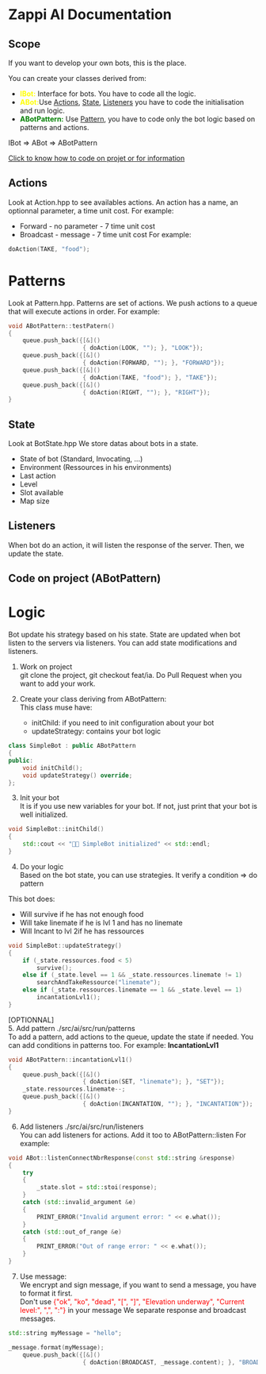 # Zappi AI Documentation

## Scope
If you want to develop your own bots, this is the place.

You can create your classes derived from:
- <span style="color: yellow;">**IBot:**</span> Interface for bots. You have to code all the logic.
- <span style="color: yellow;">**ABot:**</span>Use [Actions](#actions), [State](#state), [Listeners](#listeners) you have to code the initialisation and run logic.
- <span style="color: green;">**ABotPattern:**</span> Use [Pattern](#patterns), you have to code only the bot logic based on patterns and actions.

IBot => ABot => ABotPattern

[Click to know how to code on projet or for information](#code-on-project)

## Actions
Look at Action.hpp to see availables actions.
An action has a name, an optionnal parameter, a time unit cost.
For example:
- Forward - no parameter - 7 time unit cost
- Broadcast - message - 7 time unit cost
For example:
```c++
doAction(TAKE, "food");
```

# Patterns
Look at Pattern.hpp.
Patterns are set of actions.
We push actions to a queue that will execute actions in order.
For example:
```c++
void ABotPattern::testPatern()
{
    queue.push_back({[&]()
                     { doAction(LOOK, ""); }, "LOOK"});
    queue.push_back({[&]()
                     { doAction(FORWARD, ""); }, "FORWARD"});
    queue.push_back({[&]()
                     { doAction(TAKE, "food"); }, "TAKE"});
    queue.push_back({[&]()
                     { doAction(RIGHT, ""); }, "RIGHT"});
}
```

## State
Look at BotState.hpp
We store datas about bots in a state.
- State of bot (Standard, Invocating, ...)
- Environment (Ressources in his environments)
- Last action
- Level
- Slot available
- Map size

## Listeners
When bot do an action, it will listen the response of the server.
Then, we update the state.

## Code on project (ABotPattern)

# Logic
Bot update his strategy based on his state.
State are updated when bot listen to the servers via listeners.
You can add state modifications and listeners.

1. Work on project<br>
git clone the project, git checkout feat/ia. Do Pull Request when you want to add your work.

2. Create your class deriving from ABotPattern:<br>
This class muse have:
    - initChild: if you need to init configuration about your bot
    - updateStrategy: contains your bot logic

```c++
class SimpleBot : public ABotPattern
{
public:
    void initChild();
    void updateStrategy() override;
};
```

3. Init your bot<br>
It is if you use new variables for your bot.
If not, just print that your bot is well initialized.

```c++
void SimpleBot::initChild()
{
    std::cout << "🧒✅ SimpleBot initialized" << std::endl;
}
```

4. Do your logic<br>
Based on the bot state, you can use strategies.
It verify a condition => do pattern

This bot does:
- Will survive if he has not enough food
- Will take linemate if he is lvl 1 and has no linemate
- Will Incant to lvl 2if he has ressources

```c++
void SimpleBot::updateStrategy()
{
    if (_state.ressources.food < 5)
        survive();
    else if (_state.level == 1 && _state.ressources.linemate != 1)
        searchAndTakeRessource("linemate");
    else if (_state.ressources.linemate == 1 && _state.level == 1)
        incantationLvl1();
}
```

[OPTIONNAL]<br>
5. Add pattern ./src/ai/src/run/patterns<br>
To add a pattern, add actions to the queue, update the state if needed. You can add conditions in patterns too.
For example:
**IncantationLvl1**
```c++
void ABotPattern::incantationLvl1()
{
    queue.push_back({[&]()
                     { doAction(SET, "linemate"); }, "SET"});
    _state.ressources.linemate--;
    queue.push_back({[&]()
                     { doAction(INCANTATION, ""); }, "INCANTATION"});
}
```

6. Add listeners ./src/ai/src/run/listeners<br>
You can add listeners for actions.
Add it too to ABotPattern::listen
For example:
```c++
void ABot::listenConnectNbrResponse(const std::string &response)
{
    try
    {
        _state.slot = std::stoi(response);
    }
    catch (std::invalid_argument &e)
    {
        PRINT_ERROR("Invalid argument error: " << e.what());
    }
    catch (std::out_of_range &e)
    {
        PRINT_ERROR("Out of range error: " << e.what());
    }
}
```

7. Use message:<br>
We encrypt and sign message, if you want to send a message, you have to format it first.<br>
Don't use <span style="color: red;">{"ok", "ko", "dead", "[", "]", "Elevation underway", "Current level:", ",", ":"}</span> in your message
We separate response and broadcast messages.
```c++
std::string myMessage = "hello";

_message.format(myMessage);
    queue.push_back({[&]()
                     { doAction(BROADCAST, _message.content); }, "BROADCAST"});
```
